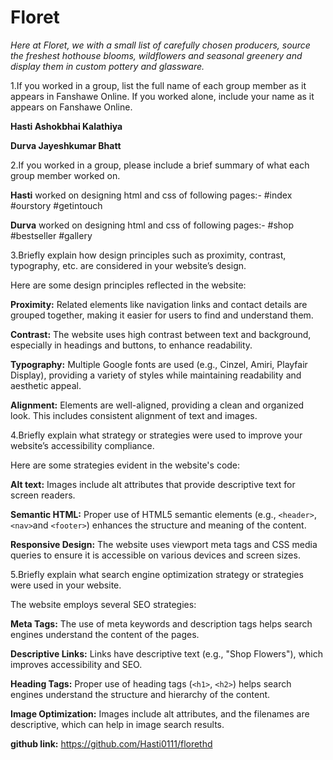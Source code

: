 # Floret
*Here at Floret, we with a small list of carefully chosen producers, source the freshest hothouse blooms, wildflowers and seasonal greenery and display them in custom pottery and glassware.*

1.If you worked in a group, list the full name of each group member as it appears in Fanshawe Online. If you
worked alone, include your name as it appears on Fanshawe Online.

**Hasti Ashokbhai Kalathiya**

**Durva Jayeshkumar Bhatt**

2.If you worked in a group, please include a brief summary of what each group member worked on.

**Hasti** worked on designing html and css of following pages:-
#index
#ourstory
#getintouch

**Durva** worked on designing html and css of following pages:-
#shop
#bestseller
#gallery


3.Briefly explain how design principles such as proximity, contrast, typography, etc. are considered in your
website’s design.

Here are some design principles reflected in the website:

**Proximity:** Related elements like navigation links and contact details are grouped together, making it easier for users to find and understand them.

**Contrast:** The website uses high contrast between text and background, especially in headings and buttons, to enhance readability.

**Typography:** Multiple Google fonts are used (e.g., Cinzel, Amiri, Playfair Display), providing a variety of styles while maintaining readability and aesthetic appeal.

**Alignment:** Elements are well-aligned, providing a clean and organized look. This includes consistent alignment of text and images.

4.Briefly explain what strategy or strategies were used to improve your website’s accessibility compliance.

Here are some strategies evident in the website's code:

**Alt text:** Images include alt attributes that provide descriptive text for screen readers.

**Semantic HTML:** Proper use of HTML5 semantic elements (e.g., ```<header>```, ```<nav>```and ```<footer>```) enhances the structure and meaning of the content.

**Responsive Design:** The website uses viewport meta tags and CSS media queries to ensure it is accessible on various devices and screen sizes.

5.Briefly explain what search engine optimization strategy or strategies were used in your website.

The website employs several SEO strategies:

**Meta Tags:** The use of meta keywords and description tags helps search engines understand the content of the pages.

**Descriptive Links:** Links have descriptive text (e.g., "Shop Flowers"), which improves accessibility and SEO.

**Heading Tags:** Proper use of heading tags (```<h1>```, ```<h2>```) helps search engines understand the structure and hierarchy of the content.

**Image Optimization:** Images include alt attributes, and the filenames are descriptive, which can help in image search results.

**github link:** https://github.com/Hasti0111/florethd